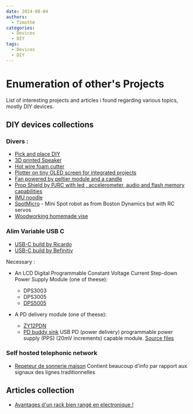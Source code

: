 ```yaml
---
date: 2024-08-04
authors:
  - Timothé
categories:
  - Devices
  - DIY
tags:
  - Devices
  - DIY
---
```

# Enumeration of other's Projects

List of interesting projects and articles i found regarding various topics, mostly DIY devices.

<!-- more -->

## DIY devices collections

### Divers : 

- [Pick and place DIY](https://hackaday.com/2020/05/11/open-source-pick-and-place-has-a-450-bom-cost/)
- [3D printed Speaker](https://www.thingiverse.com/thing:4668173)
- [Hot wire foam cutter](https://www.thingiverse.com/thing:4670285)
- [Plotter on tiny OLED screen for integrated projects](https://learn.adafruit.com/clue-sensor-plotter-circuitpython)
- [Fan powered by peltier module and a candle](https://www.instructables.com/Thermoelectric-Fan-Driven-by-a-Candle/)
- [Prop Shield by PJRC with led , accelerometer, audio and flash memory capabilities](https://www.pjrc.com/store/prop_shield.html)
- [IMU noodle](https://hackaday.com/2017/03/31/an-introduction-to-differential-i%C2%B2c/)
- [SpotMicro](https://www.youtube.com/watch?v=NudqEaxzqT8) - Mini Spot robot as from Boston Dynamics but with RC servos
- [Woodworking homemade vise](https://ibuildit.ca/projects/homemade-quick-release-vise/)

### Alim Variable USB C

- [USB-C build by Ricardo](https://ricardodeazambuja.com/electronics/2021/07/05/usb-c_regulated_power_supply/)
- [USB-C build by Befinitiv](https://befinitiv.wordpress.com/2020/08/06/usb-c-pd-for-ts100-dps5005-lab-power-supply-power-drill/)

Necessary :

- An LCD Digital Programmable Constant Voltage Current Step-down Power Supply Module (one of theese):
	- DPS3003
	- DPS3005
	- [DPS5005](https://www.gotronic.fr/art-alimentation-programmable-dps5005-29294.htm)


- A PD delivery module (one of theese): 
	- [ZY12PDN](https://smile.amazon.co.uk/gp/product/B08FD6381L/)
	- [PD buddy sink](https://www.tindie.com/products/clarahobbs/pd-buddy-sink/) 
		USB PD (power delivery) programmable power supply (PPS) (20mV increments) capable module. [Source files](https://git.clarahobbs.com/pd-buddy)
	
### Self hosted telephonic network

- [Repeteur de sonnerie maison](http://electroremy.free.fr/prt-elec-mo-son.html)
	Contient beaucoup d'info par rapport aux signaux des lignes traditionnelles

## Articles collection

- [Avantages d'un rack bien rangé en electronique !](https://www.digikey.fr/fr/blog/even-einstein-can-be-wrong?utm_medium=email&utm_source=aut&utm_campaign=79381_AUT2011A&utm_content=featured2learnmore_FR&utm_cid=12172723&mkt_tok=eyJpIjoiWkRFMk0ySmlPRGN3TXpVNSIsInQiOiJEdDdHa1diaU1aSnVjV3BWeXBXXC93Y3doMjh4ZVAyZ0kwMW9RUVwvd2g1c2tjTW80dXRSemNVRDRLNURLZE5DV3IwTVwvQ25jUytGN04wY2FXNmlJWFF0Skxsd3RMRTZKZ2tMOEV3RnZPNVZqRlRsU1BDMjBrZEtmMXVxYlg0XC81MWEifQ%3D%3D)
